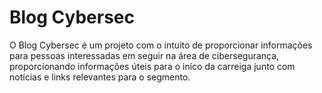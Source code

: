 # Blog Cybersec

O Blog Cybersec é um projeto com o intuito de proporcionar informações para pessoas interessadas em seguir na área de cibersegurança, proporcionando informações úteis para o iníco da carreiga junto com notícias e links relevantes para o segmento.
